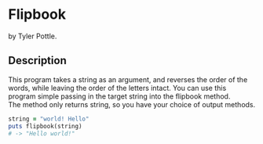 # Flipbook

by Tyler Pottle.

## Description

This program takes a string as an argument, and reverses the order of the words, while leaving the order of the
letters intact.  You can use this program simple passing in the target string into the flipbook method.  
The method only returns string, so you have your choice of output methods.

```ruby
string = "world! Hello"
puts flipbook(string) 
# -> "Hello world!"
```
